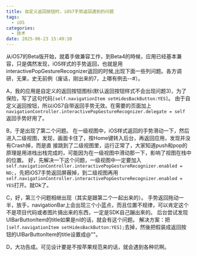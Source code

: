 ```yaml
---
title: 自定义返回按钮时，iOS7手势返回遇到的问题
tags:
  - iOS
categories:
  - 技术
date: 2025-06-23 15:49:10
---
```


从iOS7的Beta版开始，就着手做兼容工作，到Beta4的時候，应用已经基本兼容，只是偶然发现，iOS样式的手势返回，也就是用interactivePopGestureRecognizer返回的时候,出现下面一些列问题。各方调研，无果，史无前例（废话，刚出来的7，上哪有例去--#）。

A，我的应用是自定义的返回按钮图标(默认返回按钮样式不会出现问题3)，为了保险，写了这句代码`[self.navigationItem setHidesBackButton:YES]`。 由于自定义返回按钮，所以iOS7自带返回手势无效。在需要的页面加上`navigationController.interactivePopGestureRecognizer.delegate = self` 返回手势好用了。

B，于是出现了第二个问题。 在一级视图中，iOS样式返回的手势滑动一下，然后进入二级视图，发现，画面卡住了，按Home键转入后台，再返回应用，发现并没有Crash掉，而是直 接跳到了二级视图里，运行正常了，大家知道push和pop的原理是用进栈出栈完成的，可能因为在一级视图中滑动那一下，影响了视图在栈中的位置。 好，先解决一下这个问题，一级视图中一定要加入`self.navigationController.interactivePopGestureRecognizer.enabled = NO;`，先把iOS7手势返回屏蔽掉，到二级视图再用`self.navigationController.interactivePopGestureRecognizer.enabled = YES`打开。就Ok了。

C，好，第三个问题相继出现（其实是跟第二个一起出来的）。 手势返回拖动一半，放手，navigationBar上会出现三个小蓝点，而且位置不规律，可以肯定这个不是项目代码或者图片搞出来的东西，一定是SDK自己蹦出來的。 后台尝试发现UIBarButtonItem的title如果是nil的话，就会有这个问题。 解决方案：把`[self.navigationItem setHidesBackButton:YES];`去掉，然後把假装成返回按钮的UIBarButtonItem的title设置成@""。

D，大功告成。可见设计要是不按苹果规范来的话，就会遇到各种坑啊。
